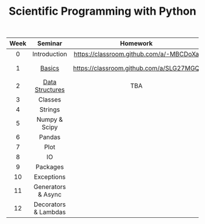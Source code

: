 <h1 align="center">Scientific Programming with Python</h1>
<!-- <p align="center"><b>For the Scientific Programming with Python course</b></p> -->

<br>

<table align="center">
	<thead>
		<tr>
			<th>
				Week
			</th>
			<th>
				Seminar
			</th>
			<th>
				Homework
			</th>
			<th>
				Deadline
			</th>
		</tr>
	</thead>
	<tbody align="center">
		<tr>
			<td>0</td>
			<td>Introduction</td>
			<td><a href="https://classroom.github.com/a/-MBCDoXa">https://classroom.github.com/a/-MBCDoXa</a></td>
			<td>⸺</td>
		</tr>
		<tr>
			<td>1</td>
			<td><a href="Week 1 — Basics.md">Basics</a></td>
			<td><a href="https://classroom.github.com/a/SLG27MGQ">https://classroom.github.com/a/SLG27MGQ</a></td>
			<td>September 19, 23:59</td>
		</tr>
		<tr>
			<td>2</td>
			<td><a href="Week 2 — Data Structures.md">Data Structures</a></td>
			<td>TBA</td>
			<td>TBA</td>
		</tr>
		<tr>
			<td>3</td>
			<td>Classes</td>
			<td></td>
			<td></td>
		</tr>
		<tr>
			<td>4</td>
			<td>Strings</td>
			<td></td>
			<td></td>
		</tr>
		<tr>
			<td>5</td>
			<td>Numpy & Scipy</td>
			<td></td>
			<td></td>
		</tr>
		<tr>
			<td>6</td>
			<td>Pandas</td>
			<td></td>
			<td></td>
		</tr>
		<tr>
			<td>7</td>
			<td>Plot</td>
			<td></td>
			<td></td>
		</tr>
		<tr>
			<td>8</td>
			<td>IO</td>
			<td></td>
			<td></td>
		</tr>
		<tr>
			<td>9</td>
			<td>Packages</td>
			<td></td>
			<td></td>
		</tr>
		<tr>
			<td>10</td>
			<td>Exceptions</td>
			<td></td>
			<td></td>
		</tr>
		<tr>
			<td>11</td>
			<td>Generators & Async</td>
			<td></td>
			<td></td>
		</tr>
		<tr>
			<td>12</td>
			<td>Decorators & Lambdas</td>
			<td></td>
			<td></td>
		</tr>
	</tbody>
</table>
